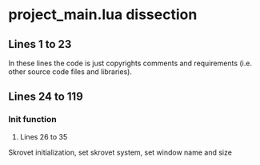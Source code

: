 # project_main.lua dissection

## Lines 1 to 23

In these lines the code is just copyrights comments and requirements (i.e. other source code files and libraries).

## Lines 24 to 119

### Init function

1. Lines 26 to 35

Skrovet initialization, set skrovet system, set window name and size
